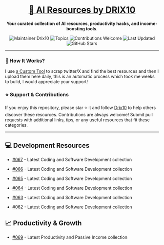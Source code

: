 <div align="center">
  <h1><a href="https://x.com/DRIX_10_" target="_blank">🚀 AI Resources by DRIX10</a></h1>
  <p><strong>Your curated collection of AI resources, productivity hacks, and income-boosting tools.</strong></p>
</div>

<div align="center">
  <img src="https://img.shields.io/badge/Maintainer-Drix10-blue" alt="Maintainer Drix10" />
  <img src="https://img.shields.io/badge/Topics-Productivity%2C%20AI%2C%20Tips%20and%20Tricks-red" alt="Topics" />
  <img src="https://img.shields.io/badge/Contributions-Welcome-brightgreen" alt="Contributions Welcome" />
  <img src="https://img.shields.io/github/last-commit/Drix10/ai-resources?style=flat-square&color=5D6D7E" alt="Last Updated" />
  <img src="https://img.shields.io/github/stars/Drix10/ai-resources?style=social" alt="GitHub Stars" />
</div>

---

### 🧵 How It Works?

I use [a Custom Tool](https://github.com/Drix10/Twitter-Gemini-GitHub-MVP) to scrap twitter/X and find the best resources and then I upload them here daily, this is an automatic process which took me weeks to build, I would appreciate your support!

### ⭐️ Support & Contributions

If you enjoy this repository, please star ⭐️ it and follow [Drix10](https://github.com/Drix10) to help others discover these resources. Contributions are always welcome! Submit pull requests with additional links, tips, or any useful resources that fit these categories.

---


## 💻 Development Resources
- [#067](https://github.com/Drix10/ai-resources/blob/main/Coding%20and%20Software%20Development/resources-067.md) - Latest Coding and Software Development collection

- [#066](https://github.com/Drix10/ai-resources/blob/main/Coding%20and%20Software%20Development/resources-066.md) - Latest Coding and Software Development collection

- [#065](https://github.com/Drix10/ai-resources/blob/main/Coding%20and%20Software%20Development/resources-065.md) - Latest Coding and Software Development collection

- [#064](https://github.com/Drix10/ai-resources/blob/main/Coding%20and%20Software%20Development/resources-064.md) - Latest Coding and Software Development collection

- [#063](https://github.com/Drix10/ai-resources/blob/main/Coding%20and%20Software%20Development/resources-063.md) - Latest Coding and Software Development collection

- [#062](https://github.com/Drix10/ai-resources/blob/main/Coding%20and%20Software%20Development/resources-062.md) - Latest Coding and Software Development collection

## 📈 Productivity & Growth
- [#069](https://github.com/Drix10/ai-resources/blob/main/Productivity%20and%20Passive%20Income/resources-069.md) - Latest Productivity and Passive Income collection